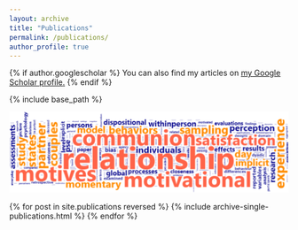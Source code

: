 ```yaml
---
layout: archive
title: "Publications"
permalink: /publications/
author_profile: true
---
```


{% if author.googlescholar %}
  You can also find my articles on <u><a href="{{author.googlescholar}}">my Google Scholar profile</a>.</u>
{% endif %}

{% include base_path %}

<img src="/images/wordcloud.png">

{% for post in site.publications reversed %}
  {% include archive-single-publications.html %}
{% endfor %}
